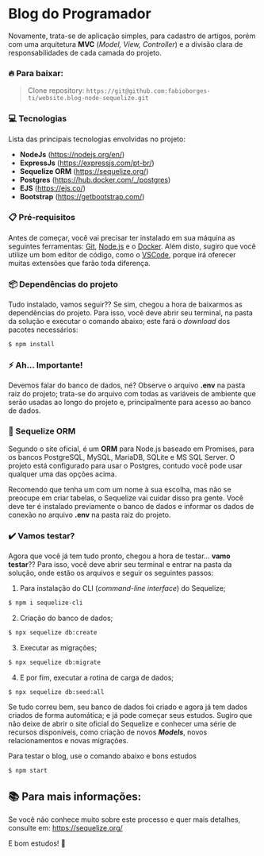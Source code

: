# Blog do Programador 
Novamente, trata-se de aplicação simples, para cadastro de artigos, porém com uma arquitetura **MVC** (*Model, View, Controller*) e a divisão clara de responsabilidades de cada camada do projeto. 

### 🔥 Para baixar:
> Clone repository:
> `https://git@github.com:fabioborges-ti/website.blog-node-sequelize.git`

### 💻 Tecnologias
Lista das principais tecnologias envolvidas no projeto:
- **NodeJs** (https://nodejs.org/en/)
- **ExpressJs** (https://expressjs.com/pt-br/)
- **Sequelize ORM** (https://sequelize.org/)
- **Postgres** (https://hub.docker.com/_/postgres)
- **EJS** (https://ejs.co/)
- **Bootstrap** (https://getbootstrap.com/)

### 📋 Pré-requisitos
Antes de começar, você vai precisar ter instalado em sua máquina as seguintes ferramentas: [Git]([https://git-scm.com](https://git-scm.com/)), [Node.js]([https://nodejs.org/en/](https://nodejs.org/en/)) e o [Docker]([https://docs.docker.com/desktop/](https://docs.docker.com/desktop/)). Além disto, sugiro que você utilize um bom editor de código, como o [VSCode]([https://code.visualstudio.com/]  (https://code.visualstudio.com/)), porque irá oferecer muitas extensões que farão toda diferença.

### 📦 Dependências do projeto
Tudo instalado, vamos seguir?? Se sim, chegou a hora de baixarmos as dependências do projeto. Para isso, você deve abrir seu terminal, na pasta da solução e executar o comando abaixo; este fará o _download_ dos pacotes necessários:
```bash
$ npm install
```
### ⚡ Ah... Importante!
Devemos falar do banco de dados, né?
Observe o arquivo **.env** na pasta raiz do projeto; trata-se do arquivo com todas as variáveis de ambiente que serão usadas ao longo do projeto e, principalmente para acesso ao banco de dados. 

### 🔨 Sequelize ORM
Segundo o site oficial, é um **ORM** para Node.js baseado em Promises, para os bancos PostgreSQL, MySQL, MariaDB, SQLite e MS SQL Server. O projeto está configurado para usar o Postgres, contudo você pode usar qualquer uma das opções acima. 

Recomendo que tenha um com um nome à sua escolha, mas não se preocupe em criar tabelas, o Sequelize vai cuidar disso pra gente. Você deve ter é instalado previamente o banco de dados e informar os dados de conexão no arquivo  **.env** na pasta raiz do projeto.

### ✔️ Vamos testar?
Agora que você já tem tudo pronto, chegou a hora de testar... **vamo testar**?? Para isso, você deve abrir seu terminal e entrar na pasta da solução, onde estão os arquivos e seguir os seguintes passos:

1. Para instalação do CLI (*command-line interface*) do Sequelize;
```bash
$ npm i sequelize-cli
```
2. Criação do banco de dados;
```bash
$ npx sequelize db:create 
```
3. Executar as migrações;
```bash
$ npx sequelize db:migrate  
```
4. E por fim, executar a rotina de carga de dados;
```bash
$ npx sequelize db:seed:all
```
Se tudo correu bem, seu banco de dados foi criado e agora já tem dados criados de forma automática; e já pode começar seus estudos. Sugiro que não deixe de abrir o site oficial do Sequelize e conhecer uma série de recursos disponíveis, como criação de novos ***Models***, novos relacionamentos e novas migrações. 

Para testar o blog, use o comando abaixo e bons estudos
```bash
$ npm start 
```

## 📚 Para mais informações:
Se você não conhece muito sobre este processo e quer mais detalhes, consulte em: https://sequelize.org/

E bom estudos! 🚀
